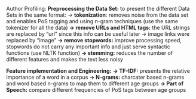 Author Profiling:
**Preprocessing the Data Set:**
to present the different Data Sets in the same format:
→ **tokenization**: removes noise from the data set and enables PoS tagging and using n-gram techniques (use the same tokenizer for all the data)
**→ remove URLs and HTML tags:** the URL strings are replaced by “url” since this info can be useful later → image links were replaced by “image”
**→ remove stopwords:** improve processing speed, stopwords do not carry any important info and just serve syntactic functions (use NLTK function)
**→ stemming:** reduces the number of different features and makes the text less noisy




**Feature implementation and Engineering:**
**→ TF-IDF:** presents the relative importance of a word in a corpus
**→ N-grams:** charcater based n-grams and word based n-grams to map them to different age groups
**→ Part of Speech:** compare different frequencies of PoS tags between age groups